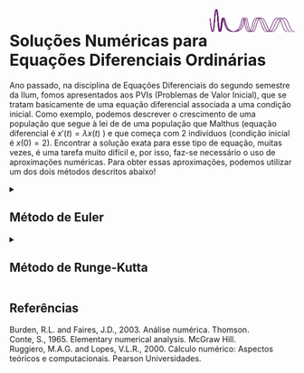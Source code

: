 <img align="right" alt="ilum" height="40" width="150" src="https://github.com/pedrozanineli/pcd.github.io/blob/main/logo1.png">

# Soluções Numéricas para Equações Diferenciais Ordinárias
Ano passado, na disciplina de Equações Diferenciais do segundo semestre da Ilum, fomos apresentados aos PVIs (Problemas de Valor Inicial), que se tratam basicamente de uma equação diferencial associada a uma condição inicial. Como exemplo, podemos descrever o crescimento de uma população que segue à lei de de uma população que  Malthus (equação diferencial é  $x'(t)= \lambda x(t)$ ) e que começa com 2 indivíduos (condição inicial é $x(0)= 2$). Encontrar a solução exata para esse tipo de equação, muitas vezes, é uma tarefa muito difícil e, por isso, faz-se necessário o uso de aproximações numéricas. Para obter essas aproximações, podemos utilizar um dos dois métodos descritos abaixo!


<details><summary><h2><b> Método de Euler</h2></b></summary>
 
 O método de Euler é considerado um dos mais simples e fáceis de ser implementado computacionalmente, com um custo computacional relativamente baixo (quando comparado aos outros métodos). Sua expressão pode ser obtida através da expansão de Taylor da definição de derivada no ponto $t_p$:
 $$x'(t_p)= lim(t \rightarrow t_p) \frac{x(t) - x(t_p)}{t - t_p}$$
A partir dessa definição de derivada e considerando que, no método de Euler, o passo ($h= t-t_p$) é sempre constante, podemos chegar à expressão deral do método
 $$x_{n+1}= x_n + hf(t_n,x_n)$$
 e seu erro pode ser calculado por $O(h^2)$. Ou seja, quando menor o passo $h$, melhor a aproximação! 
 Entretanto, isso significa que, para obtermos um bom resultado, precisamos de um número muito grande de passos e, por consequência, o custo computacional é muito alto. Isso é ua desvantagem do método de Euler, que, apesar de ser mais simples que os outros métodos, também pode ser muito mais custoso computacionalmente.
 

Em python, o Método de Euler pode ser implementado pelo código abaixo, presente no jupyter notebook [Metodo de Euler](https://github.com/benetao/Analise_numerica/blob/main/Solu%C3%A7%C3%B5es%20Num%C3%A9ricas%20para%20EDOs/Metodo_de_Euler.ipynb) dessa pasta:

```python
def metodo_euler(f, x0, h, crit_parada, lamb):
    """
    Implementa método de Euler para resolver a equação f.

    Args:
        f : função que define a equação diferencial.
        x0 : valor inicial da população.
        h : tamanho do passo de integração.
        crit_parada : número de iterações do código.
        lambda : taxa de crescimento populacional.

    Returns:
        listas do eixo x e do eixo y para plotar o gráfico
    """
    y_euler = [y0]  # Lista para armazenar as soluções do eixo y
    x_euler = [0]  # Lista para armazenar valores do eixo x
    y = y0  # Valor inicial

    for i in range(crit_parada):
        y += h * f(y, x_euler[-1], lamb)  # Atualiza y usando o método de Euler
        t = (i + 1) * h  # Atualiza t
        x_euler.append(t)
        y_euler.append(y)

    return x_euler, y_euler
 ```
 ### Representação Geométrica
 
 <p align="center"><img heigth= 240 width= 1000 src= "https://github.com/benetao/Analise_numerica/assets/106626661/75ba96bc-a24e-4b14-8dda-6535acd9e25e">
  Figura 1: Aproximação da solução analítica pelo método de Euler do PVI citado no texto acima ($x′(t) = \lambda x(t)$, com condição inicial $x(0) = 2$).
</details>

<details><summary><h2><b> Método de Runge-Kutta</h2></b></summary>
 
 A expressão do método de Runge-Kutta é deduzida de forma muito semelhante à do método de Euler. Para o método de Runge-Kutta, no entanto, a expansão de taylor da definição de derivada é realizada até a quarta ordem, e não só até a segunda. Dessa forma, obtemos a seguinte expressão:
 $$x_n+1 = x_n + \frac{h}{6}(k_1+2k_2+2k_3+k_4)$$
 sendo que $k_1,k_2,k_3$ e $k_4$ são iguais a:
 $$k_1= f(t_n,x_n)$$
 $$k_2=  f(t_n,\frac{h}{2}x_n,\frac{h}{2}k_1)$$
 $$k_3= f(t_n,\frac{h}{2}x_n), \frac{h}{2}k_2)$$
 $$k_4=  f(t_n+h,x_n),hk_3)$$
 Como consequência, obtemos um método bem mais preciso que o Método de Euler. Afinal, com um mesmo valor de passo $h$, o método de Runge-Kutte retorna um erro muito menor, visto que o erro desse método é dado por $O(h^4)$. Isso pode ser notado na Figura 4, na seção de Representação Geométrica.
 
Em python, o Método de Runge-Kutta pode ser implementado pelo código abaixo, presente no jupyter notebook [Metodo de Runge Kutta](https://github.com/benetao/Analise_numerica/blob/main/Solu%C3%A7%C3%B5es%20Num%C3%A9ricas%20para%20EDOs/Metodo_de_Runge_Kutta.ipynb) dessa pasta:

```python
def runge_kutta_4(f, y0, t0, tf, dt):
    """
    Resolve uma equação diferencial ordinária pelo método de Runge-Kutta de ordem 4.
​
    Parâmetros:
    f: função que descreve a equação diferencial (deve ter a assinatura f(t, y)).
    y0: valor inicial da solução.
    t0: tempo inicial.
    tf: tempo final.
    dt: tamanho do passo de tempo.
​
    Retorno:
    Um array com a solução da equação diferencial nos tempos especificados.
    """
​
    # Inicializa o vetor de tempo e de solução
    t = np.arange(t0, tf + dt, dt)
    y = np.zeros(len(t))
    y[0] = y0
​
    # Implementa o método de Runge-Kutta de ordem 4
    for i in range(len(t) - 1):
        k1 = dt * f(t[i], y[i])
        k2 = dt * f(t[i] + dt/2, y[i] + k1/2)
        k3 = dt * f(t[i] + dt/2, y[i] + k2/2)
        k4 = dt * f(t[i] + dt, y[i] + k3)
        y[i+1] = y[i] + 1/6 * (k1 + 2*k2 + 2*k3 + k4)
​
    return y
 ```
  ### Representação Geométrica
  <p align="center"><img heigth= 240 width= 800 src= "https://github.com/benetao/Analise_numerica/assets/106626661/b45a0730-5146-4a4e-a871-29c08873777c">
   
  Figura 2: Comparação das soluções do método de Runge-Kutta e de Euler para o PVI $x′(t) = \lambda x(t)$, condição inicial $x(0) = 2$.
 
 
</details>

 
## Referências
Burden, R.L. and Faires, J.D., 2003. Análise numérica. Thomson. <br />
Conte, S., 1965. Elementary numerical analysis. McGraw Hill. <br />
Ruggiero, M.A.G. and Lopes, V.L.R., 2000. Cálculo numérico: Aspectos teóricos e computacionais. Pearson Universidades.

</p>


